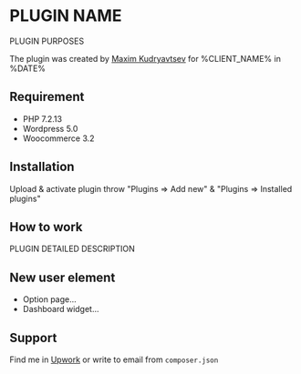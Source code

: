 # PLUGIN NAME
PLUGIN PURPOSES 

The plugin was created by [Maxim Kudryavtsev][upwork-profile] for %CLIENT_NAME% in %DATE%   

## Requirement
- PHP 7.2.13
- Wordpress 5.0
- Woocommerce 3.2

## Installation
Upload & activate plugin throw "Plugins => Add new" & "Plugins => Installed plugins"

## How to work
PLUGIN DETAILED DESCRIPTION

## New user element
- Option page...
- Dashboard widget...

## Support
Find me in [Upwork][upwork-profile] or write to email from `composer.json`

[upwork-profile]: https://www.upwork.com/freelancers/~01d38e15c52f399ca5